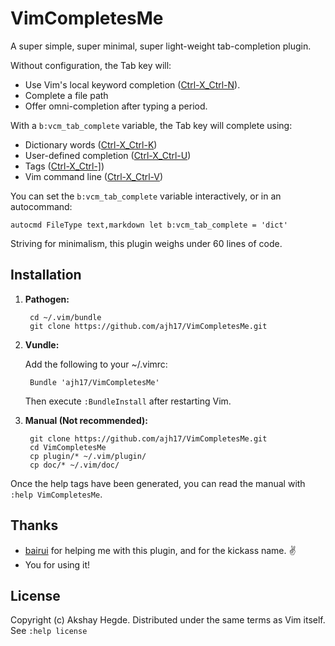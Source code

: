 # VimCompletesMe

A super simple, super minimal, super light-weight tab-completion plugin.


Without configuration, the Tab key will:

* Use Vim's local keyword completion ([Ctrl-X_Ctrl-N](http://vimhelp.appspot.com/insert.txt.html#i_CTRL-X_CTRL-N)).
* Complete a file path
* Offer omni-completion after typing a period.

With a `b:vcm_tab_complete` variable, the Tab key will complete using:

* Dictionary words ([Ctrl-X_Ctrl-K](http://vimhelp.appspot.com/insert.txt.html#i_CTRL-X_CTRL-K))
* User-defined completion ([Ctrl-X_Ctrl-U](http://vimhelp.appspot.com/insert.txt.html#i_CTRL-X_CTRL-U))
* Tags ([Ctrl-X_Ctrl-\]](http://vimhelp.appspot.com/insert.txt.html#i_CTRL-X_CTRL-]))
* Vim command line ([Ctrl-X_Ctrl-V](http://vimhelp.appspot.com/insert.txt.html#i_CTRL-X_CTRL-V))

You can set the `b:vcm_tab_complete` variable interactively, or in an autocommand:

`autocmd FileType text,markdown let b:vcm_tab_complete = 'dict'`

Striving for minimalism, this plugin weighs under 60 lines of code.


## Installation

1. **Pathogen:**

        cd ~/.vim/bundle
        git clone https://github.com/ajh17/VimCompletesMe.git

2. **Vundle:**

    Add the following to your ~/.vimrc:

        Bundle 'ajh17/VimCompletesMe'

    Then execute `:BundleInstall` after restarting Vim.

3. **Manual (Not recommended):**

        git clone https://github.com/ajh17/VimCompletesMe.git
        cd VimCompletesMe
        cp plugin/* ~/.vim/plugin/
        cp doc/* ~/.vim/doc/



Once the help tags have been generated, you can read the manual with `:help VimCompletesMe`.

## Thanks
* [bairui](https://github.com/dahu) for helping me with this plugin, and for the kickass name. ✌
* You for using it!

## License
Copyright (c) Akshay Hegde. Distributed under the same terms as Vim itself. See `:help license`
